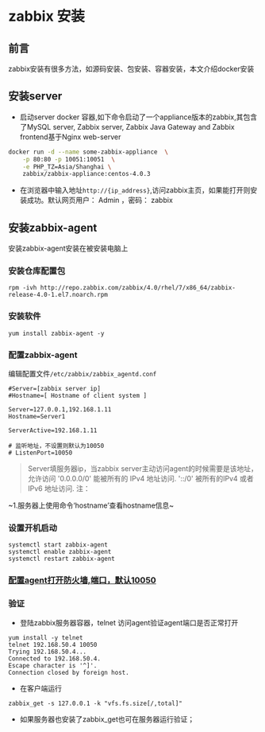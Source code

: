 # zabbix 安装

## 前言

zabbix安装有很多方法，如源码安装、包安装、容器安装，本文介绍docker安装


## 安装server

* 启动server docker 容器,如下命令启动了一个appliance版本的zabbix,其包含了MySQL server, Zabbix server, Zabbix Java Gateway and Zabbix frontend基于Nginx web-server

```bash
docker run -d --name some-zabbix-appliance  \
	-p 80:80 -p 10051:10051  \
	-e PHP_TZ=Asia/Shanghai \
	zabbix/zabbix-appliance:centos-4.0.3
```

* 在浏览器中输入地址``http://{ip_address}``,访问zabbix主页，如果能打开则安装成功。默认网页用户： Admin ，密码： zabbix


## 安装zabbix-agent

安装zabbix-agent安装在被安装电脑上


### 安装仓库配置包  

```
rpm -ivh http://repo.zabbix.com/zabbix/4.0/rhel/7/x86_64/zabbix-release-4.0-1.el7.noarch.rpm
```

### 安装软件
```
yum install zabbix-agent -y
```

### 配置zabbix-agent

编辑配置文件``/etc/zabbix/zabbix_agentd.conf``

```
#Server=[zabbix server ip]
#Hostname=[ Hostname of client system ]

Server=127.0.0.1,192.168.1.11
Hostname=Server1

ServerActive=192.168.1.11

# 监听地址，不设置则默认为10050
# ListenPort=10050

```

> Server填服务器ip，当zabbix server主动访问agent的时候需要是该地址，允许访问
>   '0.0.0.0/0' 能被所有的 IPv4 地址访问.
>    '::/0' 被所有的IPv4 或者 IPv6 地址访问.
注：

~1.服务器上使用命令‘hostname’查看hostname信息~


### 设置开机启动


```
systemctl start zabbix-agent
systemctl enable zabbix-agent
systemctl restart zabbix-agent
```

### [配置agent打开防火墙,端口，默认10050](https://github.com/doitanyway/notes-everything/blob/master/docs/Linux/content/iptables.md)

### 验证

* 登陆zabbix服务器容器，telnet 访问agent验证agent端口是否正常打开  

```
yum install -y telnet
telnet 192.168.50.4 10050
Trying 192.168.50.4...
Connected to 192.168.50.4.
Escape character is '^]'.
Connection closed by foreign host.
```

* 在客户端运行   

```
zabbix_get -s 127.0.0.1 -k "vfs.fs.size[/,total]"
```

* 如果服务器也安装了zabbix_get也可在服务器运行验证；

